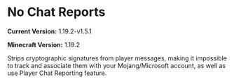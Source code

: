 # No Chat Reports

**Current Version:** 1.19.2-v1.5.1

**Minecraft Version:** 1.19.2

Strips cryptographic signatures from player messages, making it impossible to track and associate them with your Mojang/Microsoft account, as well as use Player Chat Reporting feature.

